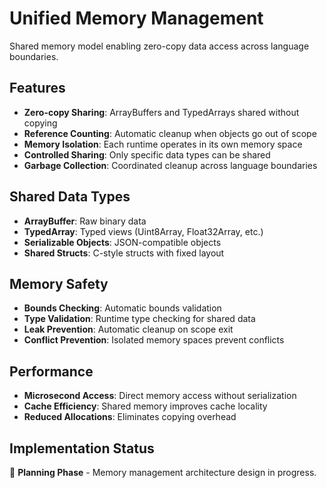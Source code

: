 # Unified Memory Management

Shared memory model enabling zero-copy data access across language boundaries.

## Features

- **Zero-copy Sharing**: ArrayBuffers and TypedArrays shared without copying
- **Reference Counting**: Automatic cleanup when objects go out of scope
- **Memory Isolation**: Each runtime operates in its own memory space
- **Controlled Sharing**: Only specific data types can be shared
- **Garbage Collection**: Coordinated cleanup across language boundaries

## Shared Data Types

- **ArrayBuffer**: Raw binary data
- **TypedArray**: Typed views (Uint8Array, Float32Array, etc.)
- **Serializable Objects**: JSON-compatible objects
- **Shared Structs**: C-style structs with fixed layout

## Memory Safety

- **Bounds Checking**: Automatic bounds validation
- **Type Validation**: Runtime type checking for shared data
- **Leak Prevention**: Automatic cleanup on scope exit
- **Conflict Prevention**: Isolated memory spaces prevent conflicts

## Performance

- **Microsecond Access**: Direct memory access without serialization
- **Cache Efficiency**: Shared memory improves cache locality
- **Reduced Allocations**: Eliminates copying overhead

## Implementation Status

🚧 **Planning Phase** - Memory management architecture design in progress.

